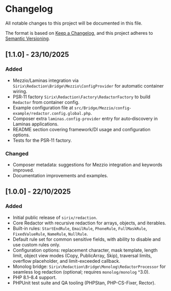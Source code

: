 # Changelog

All notable changes to this project will be documented in this file.

The format is based on [Keep a Changelog](https://keepachangelog.com/en/1.0.0/),
and this project adheres to [Semantic Versioning](https://semver.org/spec/v2.0.0.html).

## [1.1.0] - 23/10/2025
### Added
- Mezzio/Laminas integration via `Sirix\Redaction\Bridge\Mezzio\ConfigProvider` for automatic container wiring.
- PSR‑11 factory `Sirix\Redaction\Factory\RedactorFactory` to build `Redactor` from container config.
- Example configuration file at `src/Bridge/Mezzio/config-example/redactor.config.global.php`.
- Composer extra `laminas.config-provider` entry for auto‑discovery in Laminas applications.
- README section covering framework/DI usage and configuration options.
- Tests for the PSR‑11 factory.

### Changed
- Composer metadata: suggestions for Mezzio integration and keywords improved.
- Documentation improvements and examples.

## [1.0.0] - 22/10/2025
### Added
- Initial public release of `sirix/redaction`.
- Core Redactor with recursive redaction for arrays, objects, and iterables.
- Built-in rules: `StartEndRule`, `EmailRule`, `PhoneRule`, `FullMaskRule`, `FixedValueRule`, `NameRule`, `NullRule`.
- Default rule set for common sensitive fields, with ability to disable and use custom rules only.
- Configuration options: replacement character, mask template, length limit, object view modes (Copy, PublicArray, Skip), traversal limits, overflow placeholder, and limit-exceeded callback.
- Monolog bridge: `Sirix\Redaction\Bridge\Monolog\RedactorProcessor` for seamless log redaction (optional; requires `monolog/monolog` ^3.0).
- PHP 8.1–8.4 support.
- PHPUnit test suite and QA tooling (PHPStan, PHP-CS-Fixer, Rector).

